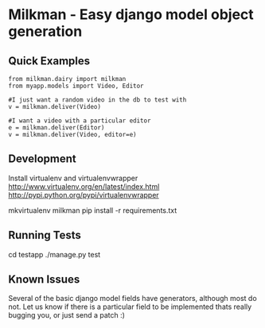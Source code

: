Milkman - Easy django model object generation
=============================================

Quick Examples
--------------

	from milkman.dairy import milkman
	from myapp.models import Video, Editor
	
	#I just want a random video in the db to test with
	v = milkman.deliver(Video)
	
	#I want a video with a particular editor
	e = milkman.deliver(Editor)
	v = milkman.deliver(Video, editor=e)
	
	
Development
-----------
Install virtualenv and virtualenvwrapper
http://www.virtualenv.org/en/latest/index.html
http://pypi.python.org/pypi/virtualenvwrapper

  mkvirtualenv milkman
  pip install -r requirements.txt


Running Tests
-------------

  cd testapp
  ./manage.py test
  

Known Issues
------------
Several of the basic django model fields have generators, although most do not.  Let us know if there is a particular field to be implemented thats really bugging you, or just send a patch :)

